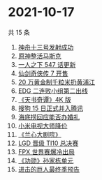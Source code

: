 # 2021-10-17

共 15 条

<!-- BEGIN -->
<!-- 最后更新时间 Sun Oct 17 2021 03:10:01 GMT+0800 (China Standard Time) -->

1. [神舟十三号发射成功](https://www.zhihu.com/search?q=神舟十三号)
1. [原神整活马斯克](https://www.zhihu.com/search?q=原神)
1. [一人之下 547 话更新](https://www.zhihu.com/search?q=一人之下)
1. [仙剑奇侠传 7 开售](https://www.zhihu.com/search?q=仙剑奇侠传7)
1. [20 万黄金制千粒米扔黄浦江](https://www.zhihu.com/search?q=黄金米)
1. [EDG 二连败小组第二出线](https://www.zhihu.com/search?q=EDG)
1. [《天书奇谭》4K 版](https://www.zhihu.com/search?q=天书奇谭)
1. [搜狗 15 日正式并入腾讯](https://www.zhihu.com/search?q=搜狗)
1. [海底捞回应能否办婚礼](https://www.zhihu.com/search?q=海底捞)
1. [小米电视大师降价](https://www.zhihu.com/search?q=小米电视大师)
1. [《兰心大剧院》](https://www.zhihu.com/search?q=兰心大剧院)
1. [LGD 晋级 TI10 总决赛](https://www.zhihu.com/search?q=LGD)
1. [FPX 世界赛爆冷出局](https://www.zhihu.com/search?q=FPX)
1. [《功勋》孙家栋单元](https://www.zhihu.com/search?q=功勋)
1. [进击的巨人最终季预告](https://www.zhihu.com/search?q=进击的巨人)

<!-- END -->
